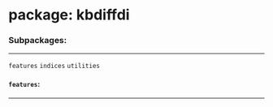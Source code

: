 # package: kbdiffdi
### Subpackages:
-------------
`features` 
`indices`
`utilities` 

#### `features`:
-----------------